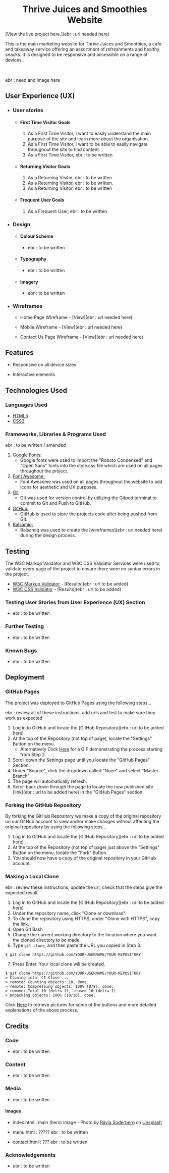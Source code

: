 <h1 align="center">Thrive Juices and Smoothies Website</h1>

[View the live project here.](ebr : url needed here)

This is the main marketing website for Thrive Juices and Smoothies, a cafe and takeaway service offering an assortment of refreshments and healthy snacks. It is designed to be responsive and accessible on a range of devices.

<h2 align="center"><img src=""></h2>  ebr : need and image here

## User Experience (UX)

-   ### User stories

    -   #### First Time Visitor Goals

        1. As a First Time Visitor, I want to easily understand the main purpose of the site and learn more about the organisation.
        2. As a First Time Visitor, I want to be able to easily navigate throughout the site to find content.
        3. As a First Time Visitor, ebr : to be written

    -   #### Returning Visitor Goals

        1. As a Returning Visitor, ebr : to be written
        2. As a Returning Visitor, ebr : to be written.
        3. As a Returning Visitor, ebr : to be written

    -   #### Frequent User Goals
        1. As a Frequent User, ebr : to be written
      

-   ### Design
    -   #### Colour Scheme
        -   ebr : to be written
    -   #### Typography
        -   ebr : to be written
    -   #### Imagery
        -   ebr : to be written

*   ### Wireframes

    -   Home Page Wireframe - [View](ebr : url needed here)

    -   Mobile Wireframe - [View](ebr : url needed here)

    -   Contact Us Page Wireframe - [View](ebr : url needed here)

## Features

-   Responsive on all device sizes

-   Interactive elements

## Technologies Used

### Languages Used

-   [HTML5](https://en.wikipedia.org/wiki/HTML5)
-   [CSS3](https://en.wikipedia.org/wiki/Cascading_Style_Sheets)

### Frameworks, Libraries & Programs Used

ebr : to be written / amended

1. [Google Fonts:](https://fonts.google.com/)
    - Google fonts were used to import the "Roboto Condensed" and "Open Sans" fonts into the style.css file which are used on all pages throughout the project.
2. [Font Awesome:](https://fontawesome.com/)
    - Font Awesome was used on all pages throughout the website to add icons for aesthetic and UX purposes.
3. [Git](https://git-scm.com/)
    - Git was used for version control by utilizing the Gitpod terminal to commit to Git and Push to GitHub.
4. [GitHub:](https://github.com/)
    - GitHub is used to store the projects code after being pushed from Git.
5. [Balsamiq:](https://balsamiq.com/)
    - Balsamiq was used to create the [wireframes](ebr : url needed here) during the design process.

## Testing

The W3C Markup Validator and W3C CSS Validator Services were used to validate every page of the project to ensure there were no syntax errors in the project.

-   [W3C Markup Validator](https://jigsaw.w3.org/css-validator/#validate_by_input) - [Results](ebr : url to be added)
-   [W3C CSS Validator](https://jigsaw.w3.org/css-validator/#validate_by_input) - [Results](ebr : url to be added)

### Testing User Stories from User Experience (UX) Section

-   ebr : to be written
 
### Further Testing

-   ebr : to be written

### Known Bugs

-   ebr : to be written

## Deployment

### GitHub Pages

The project was deployed to GitHub Pages using the following steps...

ebr : review all of these instructions, add urls and test to make sure they work as expected 

1. Log in to GitHub and locate the [GitHub Repository](ebr : url to be added here)
2. At the top of the Repository (not top of page), locate the "Settings" Button on the menu.
    - Alternatively Click [Here](https://raw.githubusercontent.com/) for a GIF demonstrating the process starting from Step 2.
3. Scroll down the Settings page until you locate the "GitHub Pages" Section.
4. Under "Source", click the dropdown called "None" and select "Master Branch".
5. The page will automatically refresh.
6. Scroll back down through the page to locate the now published site [link](ebr : url to be added here) in the "GitHub Pages" section.

### Forking the GitHub Repository

By forking the GitHub Repository we make a copy of the original repository on our GitHub account to view and/or make changes without affecting the original repository by using the following steps...

1. Log in to GitHub and locate the [GitHub Repository](ebr : url to be added here)
2. At the top of the Repository (not top of page) just above the "Settings" Button on the menu, locate the "Fork" Button.
3. You should now have a copy of the original repository in your GitHub account.

### Making a Local Clone

ebr : review these instructions, update the url, check that the steps give the expected result

1. Log in to GitHub and locate the [GitHub Repository](ebr : url to be added here)
2. Under the repository name, click "Clone or download".
3. To clone the repository using HTTPS, under "Clone with HTTPS", copy the link.
4. Open Git Bash
5. Change the current working directory to the location where you want the cloned directory to be made.
6. Type `git clone`, and then paste the URL you copied in Step 3.

```
$ git clone https://github.com/YOUR-USERNAME/YOUR-REPOSITORY
```

7. Press Enter. Your local clone will be created.

```
$ git clone https://github.com/YOUR-USERNAME/YOUR-REPOSITORY
> Cloning into `CI-Clone`...
> remote: Counting objects: 10, done.
> remote: Compressing objects: 100% (8/8), done.
> remove: Total 10 (delta 1), reused 10 (delta 1)
> Unpacking objects: 100% (10/10), done.
```

Click [Here](https://help.github.com/en/github/creating-cloning-and-archiving-repositories/cloning-a-repository#cloning-a-repository-to-github-desktop) to retrieve pictures for some of the buttons and more detailed explanations of the above process.

## Credits

### Code

-   ebr : to be written

### Content

-   ebr : to be written

### Media

-   ebr : to be written

#### Images

-   index.html : main (hero) image - Photo by <a href="https://unsplash.com/@rayia?utm_source=unsplash&utm_medium=referral&utm_content=creditCopyText">Rayia Soderberg</a> on <a href="https://unsplash.com/s/photos/fruit?utm_source=unsplash&utm_medium=referral&utm_content=creditCopyText">Unsplash</a>

-   menu.html : ????? ebr : to be written

-   contact.html : ??? ebr : to be written


### Acknowledgements

-   ebr : to be written

